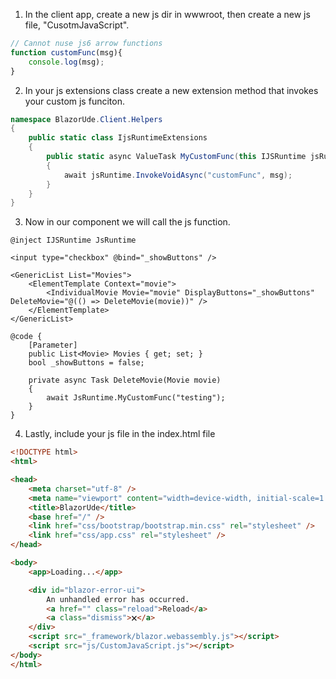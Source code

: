 1. In the client app, create a new js dir in wwwroot, then create a new js file, "CusotmJavaScript".
```js
// Cannot nuse js6 arrow functions
function customFunc(msg){
    console.log(msg);
}
```
2. In your js extensions class create a new extension method that invokes your custom js funciton.
```cs
namespace BlazorUde.Client.Helpers
{
    public static class IjsRuntimeExtensions
    {
        public static async ValueTask MyCustomFunc(this IJSRuntime jsRuntime, string msg)
        {
            await jsRuntime.InvokeVoidAsync("customFunc", msg);
        }
    }
}
```
3. Now in our component we will call the js function.
```blazor
@inject IJSRuntime JsRuntime

<input type="checkbox" @bind="_showButtons" />

<GenericList List="Movies">
    <ElementTemplate Context="movie">
        <IndividualMovie Movie="movie" DisplayButtons="_showButtons" DeleteMovie="@(() => DeleteMovie(movie))" />
    </ElementTemplate>
</GenericList>

@code {
    [Parameter]
    public List<Movie> Movies { get; set; }
    bool _showButtons = false;

    private async Task DeleteMovie(Movie movie)
    {
        await JsRuntime.MyCustomFunc("testing");
    }
}
```
4. Lastly, include your js file in the index.html file
```html
<!DOCTYPE html>
<html>

<head>
    <meta charset="utf-8" />
    <meta name="viewport" content="width=device-width, initial-scale=1.0, maximum-scale=1.0, user-scalable=no" />
    <title>BlazorUde</title>
    <base href="/" />
    <link href="css/bootstrap/bootstrap.min.css" rel="stylesheet" />
    <link href="css/app.css" rel="stylesheet" />
</head>

<body>
    <app>Loading...</app>

    <div id="blazor-error-ui">
        An unhandled error has occurred.
        <a href="" class="reload">Reload</a>
        <a class="dismiss">🗙</a>
    </div>
    <script src="_framework/blazor.webassembly.js"></script>
    <script src="js/CustomJavaScript.js"></script>
</body>
</html>
```
